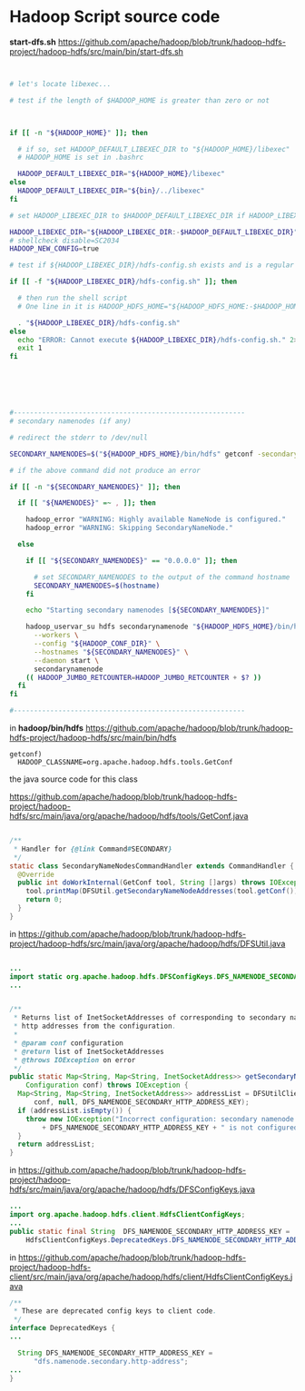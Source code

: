 

# Hadoop Script source code 

**start-dfs.sh** https://github.com/apache/hadoop/blob/trunk/hadoop-hdfs-project/hadoop-hdfs/src/main/bin/start-dfs.sh


```bash


# let's locate libexec...

# test if the length of $HADOOP_HOME is greater than zero or not



if [[ -n "${HADOOP_HOME}" ]]; then

  # if so, set HADOOP_DEFAULT_LIBEXEC_DIR to "${HADOOP_HOME}/libexec"
  # HADOOP_HOME is set in .bashrc

  HADOOP_DEFAULT_LIBEXEC_DIR="${HADOOP_HOME}/libexec"
else
  HADOOP_DEFAULT_LIBEXEC_DIR="${bin}/../libexec"
fi

# set HADOOP_LIBEXEC_DIR to $HADOOP_DEFAULT_LIBEXEC_DIR if HADOOP_LIBEXEC_DIR is unset

HADOOP_LIBEXEC_DIR="${HADOOP_LIBEXEC_DIR:-$HADOOP_DEFAULT_LIBEXEC_DIR}"
# shellcheck disable=SC2034
HADOOP_NEW_CONFIG=true

# test if ${HADOOP_LIBEXEC_DIR}/hdfs-config.sh exists and is a regular file (e.g., not a device file or a directory)

if [[ -f "${HADOOP_LIBEXEC_DIR}/hdfs-config.sh" ]]; then

  # then run the shell script
  # One line in it is HADOOP_HDFS_HOME="${HADOOP_HDFS_HOME:-$HADOOP_HOME}"

  . "${HADOOP_LIBEXEC_DIR}/hdfs-config.sh"
else
  echo "ERROR: Cannot execute ${HADOOP_LIBEXEC_DIR}/hdfs-config.sh." 2>&1
  exit 1
fi






#---------------------------------------------------------
# secondary namenodes (if any)

# redirect the stderr to /dev/null

SECONDARY_NAMENODES=$("${HADOOP_HDFS_HOME}/bin/hdfs" getconf -secondarynamenodes 2>/dev/null)

# if the above command did not produce an error

if [[ -n "${SECONDARY_NAMENODES}" ]]; then

  if [[ "${NAMENODES}" =~ , ]]; then

    hadoop_error "WARNING: Highly available NameNode is configured."
    hadoop_error "WARNING: Skipping SecondaryNameNode."

  else

    if [[ "${SECONDARY_NAMENODES}" == "0.0.0.0" ]]; then

      # set SECONDARY_NAMENODES to the output of the command hostname
      SECONDARY_NAMENODES=$(hostname)
    fi

    echo "Starting secondary namenodes [${SECONDARY_NAMENODES}]"

    hadoop_uservar_su hdfs secondarynamenode "${HADOOP_HDFS_HOME}/bin/hdfs" \
      --workers \
      --config "${HADOOP_CONF_DIR}" \
      --hostnames "${SECONDARY_NAMENODES}" \
      --daemon start \
      secondarynamenode
    (( HADOOP_JUMBO_RETCOUNTER=HADOOP_JUMBO_RETCOUNTER + $? ))
  fi
fi

#---------------------------------------------------------

```

in **hadoop/bin/hdfs** https://github.com/apache/hadoop/blob/trunk/hadoop-hdfs-project/hadoop-hdfs/src/main/bin/hdfs

```
getconf)
  HADOOP_CLASSNAME=org.apache.hadoop.hdfs.tools.GetConf
```

the java source code for this class

https://github.com/apache/hadoop/blob/trunk/hadoop-hdfs-project/hadoop-hdfs/src/main/java/org/apache/hadoop/hdfs/tools/GetConf.java


```Java

/**
 * Handler for {@link Command#SECONDARY}
 */
static class SecondaryNameNodesCommandHandler extends CommandHandler {
  @Override
  public int doWorkInternal(GetConf tool, String []args) throws IOException {
    tool.printMap(DFSUtil.getSecondaryNameNodeAddresses(tool.getConf()));
    return 0;
  }
}
```

in https://github.com/apache/hadoop/blob/trunk/hadoop-hdfs-project/hadoop-hdfs/src/main/java/org/apache/hadoop/hdfs/DFSUtil.java

```Java

...
import static org.apache.hadoop.hdfs.DFSConfigKeys.DFS_NAMENODE_SECONDARY_HTTP_ADDRESS_KEY;
...


/**
 * Returns list of InetSocketAddresses of corresponding to secondary namenode
 * http addresses from the configuration.
 *
 * @param conf configuration
 * @return list of InetSocketAddresses
 * @throws IOException on error
 */
public static Map<String, Map<String, InetSocketAddress>> getSecondaryNameNodeAddresses(
    Configuration conf) throws IOException {
  Map<String, Map<String, InetSocketAddress>> addressList = DFSUtilClient.getAddresses(
      conf, null, DFS_NAMENODE_SECONDARY_HTTP_ADDRESS_KEY);
  if (addressList.isEmpty()) {
    throw new IOException("Incorrect configuration: secondary namenode address "
        + DFS_NAMENODE_SECONDARY_HTTP_ADDRESS_KEY + " is not configured.");
  }
  return addressList;
}
```

in https://github.com/apache/hadoop/blob/trunk/hadoop-hdfs-project/hadoop-hdfs/src/main/java/org/apache/hadoop/hdfs/DFSConfigKeys.java

```Java
...
import org.apache.hadoop.hdfs.client.HdfsClientConfigKeys;
...
public static final String  DFS_NAMENODE_SECONDARY_HTTP_ADDRESS_KEY =
    HdfsClientConfigKeys.DeprecatedKeys.DFS_NAMENODE_SECONDARY_HTTP_ADDRESS_KEY;
```

in https://github.com/apache/hadoop/blob/trunk/hadoop-hdfs-project/hadoop-hdfs-client/src/main/java/org/apache/hadoop/hdfs/client/HdfsClientConfigKeys.java

```Java
/**
 * These are deprecated config keys to client code.
 */
interface DeprecatedKeys {
...

  String DFS_NAMENODE_SECONDARY_HTTP_ADDRESS_KEY =
      "dfs.namenode.secondary.http-address";
...
}
```
